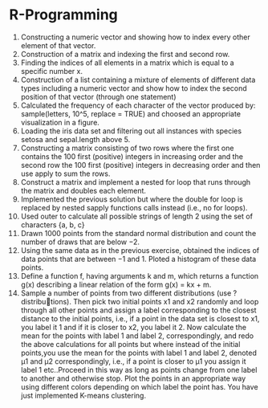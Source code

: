 # R-Programming

1) Constructing a numeric vector and showing how to index every other element of that vector.
2) Construction of a matrix and indexing the first and second row.
3) Finding the indices of all elements in a matrix which is equal to a specific number x.
4) Construction of a list containing a mixture of elements of different data types including a numeric vector and show how to index the second position of that vector (through one statement)
5) Calculated the frequency of each character of the vector produced by: sample(letters, 10^5, replace = TRUE) and choosed an appropriate visualization in a figure.
6) Loading the iris data set and filtering out all instances with species setosa and sepal.length above 5.
7) Constructing a matrix consisting of two rows where the first one contains the 100 first (positive) integers in increasing order and the second row the 100 first (positive) integers in decreasing order and then use apply to sum the rows.
8) Construct a matrix and implement a nested for loop that runs through the matrix and doubles each element.
9) Implemented the previous solution but where the double for loop is replaced by nested sapply functions calls instead (i.e., no for loops).
10) Used outer to calculate all possible strings of length 2 using the set of characters {a, b, c}
11) Drawn 1000 points from the standard normal distribution and count the number of draws that are below −2.
12) Using the same data as in the previous exercise, obtained the indices of data points that are between −1 and 1. Ploted a histogram of these data points.
13) Define a function f, having arguments k and m, which returns a function g(x) describing a linear relation of the form g(x) = kx + m.
14) Sample a number of points from two different distributions (use ?distributions). Then pick two initial points x1 and x2 randomly and loop through all other points and assign a label corresponding to the closest distance to the initial points, i.e., if a point in the data set is closest to x1, you label it 1 and if it is closer to x2, you label it 2. Now calculate the mean for the points with label 1 and label 2, correspondingly, and redo the above calculations for all points but where instead of the initial points,you use the mean for the points with label 1 and label 2, denoted µ1 and µ2 correspondingly, i.e., if a point is closer to µ1 you assign it label 1 etc..Proceed in this way as long as points change from one label to another and otherwise stop. Plot the points in an appropriate way using different colors depending on which label the point has. You have just implemented K-means clustering.
